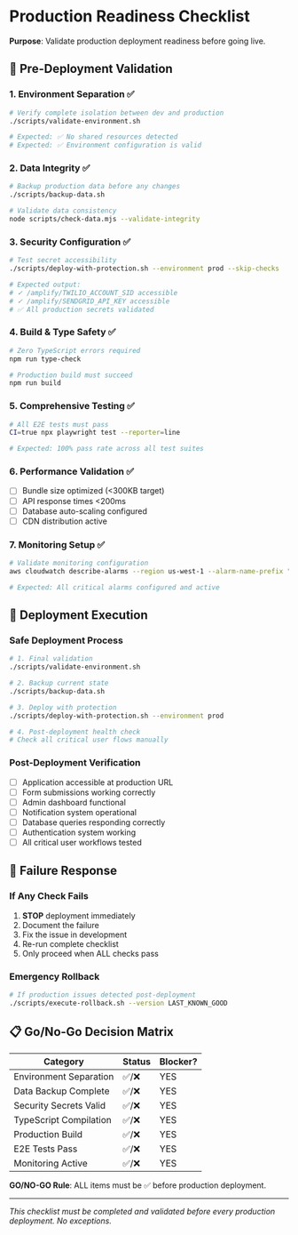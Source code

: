 # Production Readiness Checklist

**Purpose**: Validate production deployment readiness before going live.

## 🎯 **Pre-Deployment Validation**

### **1. Environment Separation ✅**
```bash
# Verify complete isolation between dev and production
./scripts/validate-environment.sh

# Expected: ✅ No shared resources detected
# Expected: ✅ Environment configuration is valid
```

### **2. Data Integrity ✅**
```bash
# Backup production data before any changes
./scripts/backup-data.sh

# Validate data consistency
node scripts/check-data.mjs --validate-integrity
```

### **3. Security Configuration ✅**
```bash
# Test secret accessibility
./scripts/deploy-with-protection.sh --environment prod --skip-checks

# Expected output:
# ✓ /amplify/TWILIO_ACCOUNT_SID accessible
# ✓ /amplify/SENDGRID_API_KEY accessible
# ✅ All production secrets validated
```

### **4. Build & Type Safety ✅**
```bash
# Zero TypeScript errors required
npm run type-check

# Production build must succeed
npm run build
```

### **5. Comprehensive Testing ✅**
```bash
# All E2E tests must pass
CI=true npx playwright test --reporter=line

# Expected: 100% pass rate across all test suites
```

### **6. Performance Validation ✅**
- [ ] Bundle size optimized (<300KB target)
- [ ] API response times <200ms
- [ ] Database auto-scaling configured
- [ ] CDN distribution active

### **7. Monitoring Setup ✅**
```bash
# Validate monitoring configuration
aws cloudwatch describe-alarms --region us-west-1 --alarm-name-prefix "RealTechee-Production"

# Expected: All critical alarms configured and active
```

## 🚀 **Deployment Execution**

### **Safe Deployment Process**
```bash
# 1. Final validation
./scripts/validate-environment.sh

# 2. Backup current state
./scripts/backup-data.sh

# 3. Deploy with protection
./scripts/deploy-with-protection.sh --environment prod

# 4. Post-deployment health check
# Check all critical user flows manually
```

### **Post-Deployment Verification**
- [ ] Application accessible at production URL
- [ ] Form submissions working correctly
- [ ] Admin dashboard functional
- [ ] Notification system operational
- [ ] Database queries responding correctly
- [ ] Authentication system working
- [ ] All critical user workflows tested

## 🚨 **Failure Response**

### **If Any Check Fails**
1. **STOP** deployment immediately
2. Document the failure
3. Fix the issue in development
4. Re-run complete checklist
5. Only proceed when ALL checks pass

### **Emergency Rollback**
```bash
# If production issues detected post-deployment
./scripts/execute-rollback.sh --version LAST_KNOWN_GOOD
```

## 📋 **Go/No-Go Decision Matrix**

| Category | Status | Blocker? |
|----------|--------|----------|
| Environment Separation | ✅/❌ | YES |
| Data Backup Complete | ✅/❌ | YES |
| Security Secrets Valid | ✅/❌ | YES |
| TypeScript Compilation | ✅/❌ | YES |
| Production Build | ✅/❌ | YES |
| E2E Tests Pass | ✅/❌ | YES |
| Monitoring Active | ✅/❌ | YES |

**GO/NO-GO Rule**: ALL items must be ✅ before production deployment.

---

*This checklist must be completed and validated before every production deployment. No exceptions.*